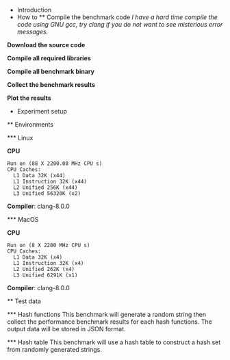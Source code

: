 * Introduction
* How to 
** Compile the benchmark code
*I have a hard time compile the code using GNU gcc, try clang if you do not want to see misterious error messages.*

**Download the source code**

**Compile all required libraries**

**Compile all benchmark binary**

**Collect the benchmark results**

**Plot the results**

* Experiment setup

** Environments

*** Linux

**CPU**
``` shell
Run on (88 X 2200.08 MHz CPU s)
CPU Caches:
  L1 Data 32K (x44)
  L1 Instruction 32K (x44)
  L2 Unified 256K (x44)
  L3 Unified 56320K (x2)
```

**Compiler**: clang-8.0.0

*** MacOS

**CPU**

``` shell
Run on (8 X 2200 MHz CPU s)
CPU Caches:
  L1 Data 32K (x4)
  L1 Instruction 32K (x4)
  L2 Unified 262K (x4)
  L3 Unified 6291K (x1)
```

**Compiler**: clang-8.0.0

** Test data

*** Hash functions
This benchmark will generate a random string then collect the performance benchmark results for each hash functions. The output data will be stored in JSON format. 

*** Hash table
This benchmark will use a hash table to construct a hash set from randomly generated strings.
